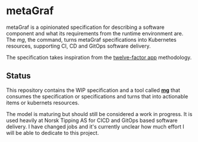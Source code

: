 # metaGraf

metaGraf is a opinionated specification for describing a software 
component and what its requirements from the runtime environment are. 
The *mg*, the command, turns metaGraf specifications into Kubernetes
resources, supporting CI, CD and GitOps software delivery.

The specification takes inspiration from the <a href="https://12factor.net">twelve-factor app</a> 
methodology.  

## Status

This repository contains the WIP specification and a tool called **[mg](/docs/mg.md)**
that consumes the specification or specifications and turns that into
actionable items or kubernets resources.

The model is maturing but should still be considered a work in progress. It is used heavily
at Norsk Tipping AS for CICD and GitOps based software delivery. I have changed jobs and it's
currently unclear how much effort I will be able to dedicate to this project.
